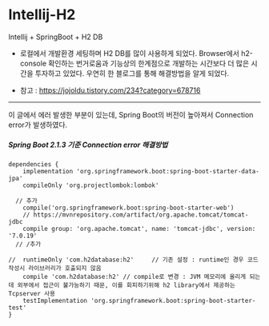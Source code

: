 # Intellij-H2
Intellij + SpringBoot + H2 DB 

- 로컬에서 개발환경 세팅하며 H2 DB를 많이 사용하게 되었다. Browser에서 h2-console 확인하는 번거로움과 기능상의 한계점으로 개발하는 시간보다 더 많은 시간을 투자하고 있었다.
우연히 한 블로그를 통해 해결방법을 알게 되었다.

- 참고 : https://jojoldu.tistory.com/234?category=678716

___

이 글에서 에러 발생한 부분이 있는데, Spring Boot의 버전이 높아져서 Connection error가 발생하였다.

##### Spring Boot 2.1.3 기준 Connection error 해결방법
```
dependencies {
	implementation 'org.springframework.boot:spring-boot-starter-data-jpa'
	compileOnly 'org.projectlombok:lombok'

  // 추가
	compile('org.springframework.boot:spring-boot-starter-web')
	// https://mvnrepository.com/artifact/org.apache.tomcat/tomcat-jdbc
	compile group: 'org.apache.tomcat', name: 'tomcat-jdbc', version: '7.0.19'
  // /추가

//	runtimeOnly 'com.h2database:h2'		// 기존 설정 : runtime인 경우 코드 작성시 라이브러리가 호출되지 않음
	compile 'com.h2database:h2'	// compile로 변경 : JVM 메모리에 올리게 되는데 외부에서 접근이 불가능하기 때문, 이를 회피하기위해 h2 library에서 제공하는 Tcpserver 사용
	testImplementation 'org.springframework.boot:spring-boot-starter-test'
}

```
